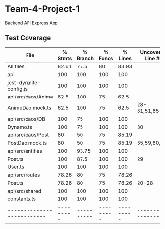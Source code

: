 # Team-4-Project-1
Backend API Express App

## Test Coverage      
File                      | % Stmts | % Branch | % Funcs | % Lines | Uncovered Line #s 
--------------------------|---------|----------|---------|---------|-------------------
All files                 |   82.61 |     77.5 |      80 |   83.93 |                   
 api                      |     100 |      100 |     100 |     100 |                   
  jest-dynalite-config.js |     100 |      100 |     100 |     100 |                   
 api/src/daos/Anime       |    62.5 |      100 |      75 |    62.5 |                   
  AnimeDao.mock.ts        |    62.5 |      100 |      75 |    62.5 | 28-31,51,65-82         
 api/src/daos/DB          |     100 |       75 |     100 |     100 |                        
  Dynamo.ts               |     100 |       75 |     100 |     100 | 30                     
 api/src/daos/Post        |      80 |       50 |      75 |   85.19 |                        
  PostDao.mock.ts         |      80 |       50 |      75 |   85.19 | 35,59,80,102           
 api/src/entities         |     100 |    93.75 |     100 |     100 |                        
  Post.ts                 |     100 |     87.5 |     100 |     100 | 29                     
  User.ts                 |     100 |      100 |     100 |     100 |                        
 api/src/routes           |   78.26 |       80 |      75 |   78.26 |                        
  Post.ts                 |   78.26 |       80 |      75 |   78.26 | 20-28                  
 api/src/shared           |     100 |      100 |     100 |     100 |                        
  constants.ts            |     100 |      100 |     100 |     100 |                        
--------------------------|---------|----------|---------|---------|-------------------
